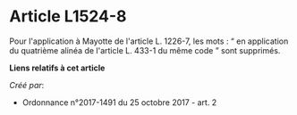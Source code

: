 # Article L1524-8

Pour l'application à Mayotte de l'article L. 1226-7, les mots : “ en application du quatrième alinéa de l'article L. 433-1 du
même code ” sont supprimés.

**Liens relatifs à cet article**

_Créé par_:

  - Ordonnance n°2017-1491 du 25 octobre 2017 - art. 2

